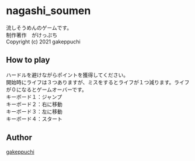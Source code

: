 # nagashi_soumen<br>
流しそうめんのゲームです。<br>
制作著作　がけっぷち<br>
Copyright (c) 2021 gakeppuchi<br>

## How to play<br>
ハードルを避けながらポイントを獲得してください。<br>
開始時にライフは３つありますが、ミスをするとライフが１つ減ります。ライフが０になるとゲームオーバーです。<br>
キーボード１：ジャンプ<br>
キーボード２：右に移動<br>
キーボード３：左に移動<br>
キーボード４：スタート<br>

## Author <br>
[gakeppuchi](https://twitter.com/X79nx8rcmAmMqJS) <br>
